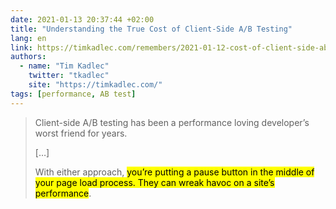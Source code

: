 ```yaml
---
date: 2021-01-13 20:37:44 +02:00
title: "Understanding the True Cost of Client-Side A/B Testing"
lang: en
link: https://timkadlec.com/remembers/2021-01-12-cost-of-client-side-ab-testing/
authors:
  - name: "Tim Kadlec"
    twitter: "tkadlec"
    site: "https://timkadlec.com/"
tags: [performance, AB test]
---
```


> Client-side A/B testing has been a performance loving developer’s worst friend for years.
>
> […]
>
> With either approach, <mark>you’re putting a pause button in the middle of your page load process. They can wreak havoc on a site’s performance</mark>.
